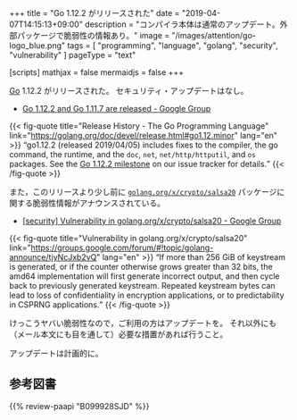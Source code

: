 +++
title = "Go 1.12.2 がリリースされた"
date = "2019-04-07T14:15:13+09:00"
description = "コンパイラ本体は通常のアップデート。外部パッケージで脆弱性の情報あり。"
image = "/images/attention/go-logo_blue.png"
tags  = [ "programming", "language", "golang", "security", "vulnerability" ]
pageType = "text"

[scripts]
  mathjax = false
  mermaidjs = false
+++

[Go] 1.12.2 がリリースされた。
セキュリティ・アップデートはなし。

- [Go 1.12.2 and Go 1.11.7 are released - Google Group](https://groups.google.com/forum/#!topic/golang-announce/z9eTD34GEIs)

{{< fig-quote title="Release History - The Go Programming Language" link="https://golang.org/doc/devel/release.html#go1.12.minor" lang="en" >}}
<q>go1.12.2 (released 2019/04/05) includes fixes to the compiler, the go command, the runtime, and the <code>doc</code>, <code>net</code>, <code>net/http/httputil</code>, and <code>os</code> packages. See the <a href="https://github.com/golang/go/issues?q=milestone%3AGo1.12.2">Go 1.12.2 milestone</a> on our issue tracker for details.</q>
{{< /fig-quote >}}

また，このリリースより少し前に [`golang.org/x/crypto/salsa20`](https://golang.org/x/crypto/salsa20) パッケージに関する脆弱性情報がアナウンスされている。

- [[security] Vulnerability in golang.org/x/crypto/salsa20 - Google Group](https://groups.google.com/forum/#!topic/golang-announce/tjyNcJxb2vQ)

{{< fig-quote title="Vulnerability in golang.org/x/crypto/salsa20" link="https://groups.google.com/forum/#!topic/golang-announce/tjyNcJxb2vQ" lang="en" >}}
<q>If more than 256 GiB of keystream is generated, or if the counter otherwise grows greater than 32 bits, the amd64 implementation will first generate incorrect output, and then cycle back to previously generated keystream. Repeated keystream bytes can lead to loss of confidentiality in encryption applications, or to predictability in CSPRNG applications.</q>
{{< /fig-quote >}}

けっこうヤバい脆弱性なので，ご利用の方はアップデートを。
それ以外にも（メール本文にも目を通して）必要な措置があれば行うこと。

アップデートは計画的に。

[Go]: https://go.dev/
[Go 言語]: https://golang.org/ "The Go Programming Language"

## 参考図書

{{% review-paapi "B099928SJD" %}} <!-- プログラミング言語Go -->
